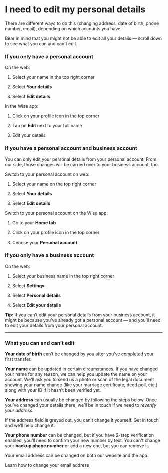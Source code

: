 # I need to edit my personal details

There are different ways to do this (changing address, date of birth, phone number, email), depending on which accounts you have.

Bear in mind that you might not be able to edit all your details — scroll down to see what you can and can't edit. 

### If you only have a personal account

On the web:

  1. Select your name in the top right corner

  2. Select **Your details**

  3. Select **Edit details**




In the Wise app:

  1. Click on your profile icon in the top corner

  2. Tap on **Edit** next to your full name

  3. Edit your details




### If you have a personal account and business account

You can only edit your personal details from your personal account. From our side, those changes will be carried over to your business account, too. 

Switch to your personal account on web:

  1. Select your name on the top right corner

  2. Select **Your details**

  3. Select **Edit details**




Switch to your personal account on the Wise app:

  1. Go to your **Home tab**

  2. Click on your profile icon in the top corner

  3. Choose your **Personal account**




### If you only have a business account

On the web:

  1. Select your business name in the top right corner

  2. Select **Settings**

  3. Select **Personal details**

  4. Select **Edit your details**




 **Tip:** If you can’t edit your personal details from your business account, it might be because you’ve already got a personal account — and you’ll need to edit your details from your personal account. 

* * *

### What you can and can’t edit

 **Your date of birth** can’t be changed by you after you’ve completed your first transfer.

 **Your name** can be updated in certain circumstances. If you have changed your name for any reason, we can help you update the name on your account. We'll ask you to send us a photo or scan of the legal document showing your name change (like your marriage certificate, deed poll, etc.) along with your ID if it hasn’t been verified yet.

 **Your address** can usually be changed by following the steps below. Once you’ve changed your details there, we’ll be in touch if we need to _reverify your address_.

If the address field is greyed out, you can’t change it yourself. Get in touch and we’ll help change it. 

**Your phone number** can be changed, but if you have 2-step verification enabled, you’ll need to confirm your new number by text. You can't change your **backup phone number** or add a new one, but you can remove it.

Your email address can be changed on both our website and the app. 

Learn how to change your email address